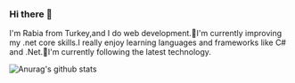 ### Hi there 👋

I'm Rabia from Turkey,and I do web development.🌱I'm currently improving my .net core skills.I really enjoy learning languages
and frameworks like C# and .Net.🌱I'm currently following the latest technology.


![Anurag's github stats](https://github-readme-stats.vercel.app/api?username=rabiaabass)

<!--
**rabiaabass/rabiaabass** is a ✨ _special_ ✨ repository because its `README.md` (this file) appears on your GitHub profile.

Here are some ideas to get you started:

- 🔭 I’m currently working on github ...
- 🌱 I’m currently learning ...
- 👯 I’m looking to collaborate on ...
- 🤔 I’m looking for help with ...
- 💬 Ask me about ...
- 📫 How to reach me: ...
- 😄 Pronouns: ...
- ⚡ Fun fact: ...
-->
